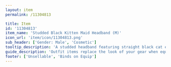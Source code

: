 ```yaml
---
layout: item
permalink: /11304813

title: Item
id: '11304813'
item_name: 'Studded Black Kitten Maid Headband (M)'
icon_url: 'item/icon/11304813.png'
sub_header: ['Gender: Male', 'Cosmetic']
tooltip_description: 'A studded headband featuring straight black cat ears.'
guide_description: 'Outfit items replace the look of your gear when equipped.'
footer: ['Unsellable', 'Binds on Equip']
---
```

